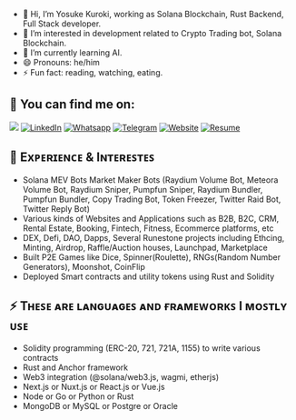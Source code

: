 - 👋 Hi, I’m Yosuke Kuroki, working as Solana Blockchain, Rust Backend, Full Stack developer.
- 👀 I’m interested in development related to Crypto Trading bot, Solana Blockchain.
- 🌱 I’m currently learning AI.
- 😄 Pronouns: he/him
- ⚡ Fun fact: reading, watching, eating.

## 🔎 You can find me on:

<a href="mailto:dreamdragon711@gmail.com"><img src="https://img.shields.io/badge/Gmail-D14836?style=for-the-badge&logo=gmail&logoColor=white"/></a>
[![LinkedIn](https://img.shields.io/badge/LinkedIn-%230077B5.svg?&style=for-the-badge&logo=linkedin&logoColor=white)](https://www.linkedin.com/in/yosuke-kuroki/) 
[![Whatsapp](https://img.shields.io/badge/Whatsapp-%231DA1F2.svg?&style=for-the-badge&logo=X&logoColor=white)](https://wa.me/+818066733555) 
[![Telegram](https://img.shields.io/badge/Telegram-2CA5E0?style=for-the-badge&logo=telegram&logoColor=white)](https://t.me/yosukekuroki) 
[![Website](https://img.shields.io/badge/Website-000000?style=for-the-badge&logo=next.js&logoColor=white)](https://yosuke-porfolio.vercel.app/)
[![Resume](https://img.shields.io/badge/Resume-0FAE540?style=for-the-badge&logo=next.js&logoColor=white)](https://)

<h2> 🌱 Exᴘᴇʀɪᴇɴᴄᴇ & Iɴᴛᴇʀᴇꜱᴛᴇꜱ </h2>

- Solana MEV Bots Market Maker Bots (Raydium Volume Bot, Meteora Volume Bot, Raydium Sniper, Pumpfun Sniper, Raydium Bundler, Pumpfun Bundler, Copy Trading Bot, Token Freezer, Twitter Raid Bot, Twitter Reply Bot)
- Various kinds of Websites and Applications such as B2B, B2C, CRM, Rental Estate, Booking, Fintech, Fitness, Ecommerce platforms, etc
- DEX, Defi, DAO, Dapps, Several Runestone projects including Ethcing, Minting, Airdrop, Raffle/Auction houses, Launchpad, Marketplace
- Built P2E Games like Dice, Spinner(Roulette), RNGs(Random Number Generators), Moonshot, CoinFlip
- Deployed Smart contracts and utility tokens using Rust and Solidity
    
<h2> ⚡ Tʜᴇꜱᴇ ᴀʀᴇ ʟᴀɴɢᴜᴀɢᴇꜱ ᴀɴᴅ ғʀᴀᴍᴇᴡᴏʀᴋꜱ I ᴍᴏꜱᴛʟʏ ᴜꜱᴇ </h2>

- Solidity programming (ERC-20, 721, 721A, 1155) to write various contracts
- Rust and Anchor framework
- Web3 integration (@solana/web3.js, wagmi, etherjs)
- Next.js or Nuxt.js or React.js or Vue.js
- Node or Go or Python or Rust
- MongoDB or MySQL or Postgre or Oracle
